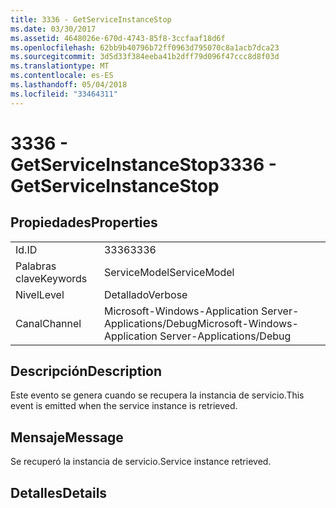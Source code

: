 ```yaml
---
title: 3336 - GetServiceInstanceStop
ms.date: 03/30/2017
ms.assetid: 4648026e-670d-4743-85f8-3ccfaaf18d6f
ms.openlocfilehash: 62bb9b40796b72ff0963d795070c8a1acb7dca23
ms.sourcegitcommit: 3d5d33f384eeba41b2dff79d096f47ccc8d8f03d
ms.translationtype: MT
ms.contentlocale: es-ES
ms.lasthandoff: 05/04/2018
ms.locfileid: "33464311"
---
```

# <a name="3336---getserviceinstancestop"></a><span data-ttu-id="b3451-102">3336 - GetServiceInstanceStop</span><span class="sxs-lookup"><span data-stu-id="b3451-102">3336 - GetServiceInstanceStop</span></span>
## <a name="properties"></a><span data-ttu-id="b3451-103">Propiedades</span><span class="sxs-lookup"><span data-stu-id="b3451-103">Properties</span></span>  
  
|||  
|-|-|  
|<span data-ttu-id="b3451-104">Id.</span><span class="sxs-lookup"><span data-stu-id="b3451-104">ID</span></span>|<span data-ttu-id="b3451-105">3336</span><span class="sxs-lookup"><span data-stu-id="b3451-105">3336</span></span>|  
|<span data-ttu-id="b3451-106">Palabras clave</span><span class="sxs-lookup"><span data-stu-id="b3451-106">Keywords</span></span>|<span data-ttu-id="b3451-107">ServiceModel</span><span class="sxs-lookup"><span data-stu-id="b3451-107">ServiceModel</span></span>|  
|<span data-ttu-id="b3451-108">Nivel</span><span class="sxs-lookup"><span data-stu-id="b3451-108">Level</span></span>|<span data-ttu-id="b3451-109">Detallado</span><span class="sxs-lookup"><span data-stu-id="b3451-109">Verbose</span></span>|  
|<span data-ttu-id="b3451-110">Canal</span><span class="sxs-lookup"><span data-stu-id="b3451-110">Channel</span></span>|<span data-ttu-id="b3451-111">Microsoft-Windows-Application Server-Applications/Debug</span><span class="sxs-lookup"><span data-stu-id="b3451-111">Microsoft-Windows-Application Server-Applications/Debug</span></span>|  
  
## <a name="description"></a><span data-ttu-id="b3451-112">Descripción</span><span class="sxs-lookup"><span data-stu-id="b3451-112">Description</span></span>  
 <span data-ttu-id="b3451-113">Este evento se genera cuando se recupera la instancia de servicio.</span><span class="sxs-lookup"><span data-stu-id="b3451-113">This event is emitted when the service instance is retrieved.</span></span>  
  
## <a name="message"></a><span data-ttu-id="b3451-114">Mensaje</span><span class="sxs-lookup"><span data-stu-id="b3451-114">Message</span></span>  
 <span data-ttu-id="b3451-115">Se recuperó la instancia de servicio.</span><span class="sxs-lookup"><span data-stu-id="b3451-115">Service instance retrieved.</span></span>  
  
## <a name="details"></a><span data-ttu-id="b3451-116">Detalles</span><span class="sxs-lookup"><span data-stu-id="b3451-116">Details</span></span>
